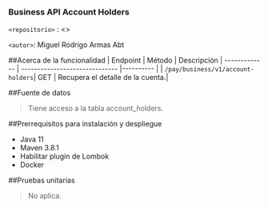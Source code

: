 ### Business API Account Holders
`<repositorio>` : <>

`<autor>`: Miguel Rodrigo Armas Abt

##Acerca de la funcionalidad
| Endpoint | Método | Descripción
| ------------- | ------------------------------ |---------- |
| `/pay/business/v1/account-holders`| GET | Recupera el detalle de la cuenta.|

##Fuente de datos
> Tiene acceso a la tabla account_holders.

##Prerrequisitos para instalación y despliegue
* Java 11
* Maven 3.8.1
* Habilitar plugin de Lombok
* Docker

##Pruebas unitarias
> No aplica.